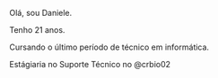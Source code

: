 Olá, sou Daniele.

Tenho 21 anos.

Cursando o último período de técnico em informática.

Estágiaria no Suporte Técnico no @crbio02
